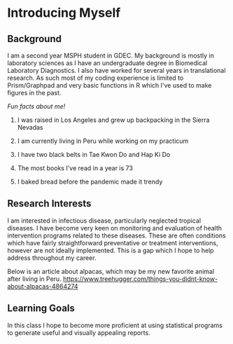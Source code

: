 # Introducing Myself 

## Background 
I am a second year MSPH student in GDEC. My background is mostly in laboratory sciences as I have an undergraduate degree in Biomedical Laboratory Diagnostics. I also have worked for several years in translational research. As such most of my coding experience is limited to Prism/Graphpad and very basic functions in R which I've used to make figures in the past. 

*Fun facts about me!*

1. I was raised in Los Angeles and grew up backpacking in the Sierra Nevadas

2. I am currently living in Peru while working on my practicum 

3. I have two black belts in Tae Kwon Do and Hap Ki Do

4. The most books I've read in a year is 73

5. I baked bread before the pandemic made it trendy 

## Research Interests
I am interested in infectious disease, particularly neglected tropical diseases. I have become very keen on monitoring and evaluation of health intervention programs related to these diseases. These are often conditions which have fairly straightforward preventative or treatment interventions, however are not ideally implemented. This is a gap which I hope to help address throughout my career.

Below is an article about alpacas, which may be my new favorite animal after living in Peru. 
https://www.treehugger.com/things-you-didnt-know-about-alpacas-4864274


## Learning Goals 
In this class I hope to become more proficient at using statistical programs to generate useful and visually appealing reports. 
